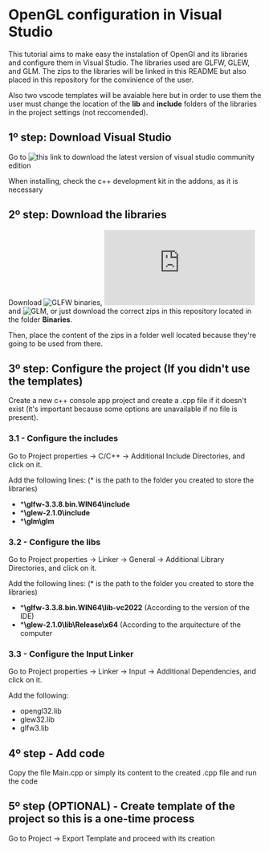 # OpenGL configuration in Visual Studio

This tutorial aims to make easy the instalation of OpenGl and its libraries and configure them in Visual Studio. The libraries used are GLFW, GLEW, and GLM.
The zips to the libraries will be linked in this README but also placed in this repository for the convinience of the user.

Also two vscode templates will be avaiable here but in order to use them the user must change the location of the **lib** and **include** folders of the libraries in the project settings (not reccomended).

## 1º step: Download Visual Studio

Go to ![this link](https://visualstudio.microsoft.com/vs/) to download the latest version of visual studio community edition

When installing, check the c++ development kit in the addons, as it is necessary
 
## 2º step: Download the libraries

Download ![GLFW binaries](http://www.glfw.org/), ![GLEW binaries](http://glew.sourceforge.net/index.html) and ![GLM](https://github.com/g-truc/glm/releases/tag/0.9.9.8), or just download the correct zips in this repository located in the folder **Binaries**.

Then, place the content of the zips in a folder well located because they're going to be used from there.

## 3º step: Configure the project (If you didn't use the templates)

Create a new c++ console app project and create a .cpp file if it doesn't exist (it's important because some options are unavailable if no file is present).

### 3.1 - Configure the includes

Go to Project properties -> C/C++ -> Additional Include Directories, and click on it.

Add the following lines: (* is the path to the folder you created to store the libraries)

- ***\glfw-3.3.8.bin.WIN64\include**
- ***\glew-2.1.0\include**
- ***\glm\glm**

### 3.2 - Configure the libs

Go to Project properties -> Linker -> General -> Additional Library Directories, and click on it.

Add the following lines: (* is the path to the folder you created to store the libraries)

- ***\glfw-3.3.8.bin.WIN64\lib-vc2022** (According to the version of the IDE)
- ***\glew-2.1.0\lib\Release\x64** (According to the arquitecture of the computer

### 3.3 - Configure the Input Linker

Go to Project properties -> Linker -> Input -> Additional Dependencies, and click on it.

Add the following:

- opengl32.lib
- glew32.lib
- glfw3.lib

## 4º step - Add code

Copy the file Main.cpp or simply its content to the created .cpp file and run the code

## 5º step (OPTIONAL) - Create template of the project so this is a one-time process

Go to Project -> Export Template and proceed with its creation
